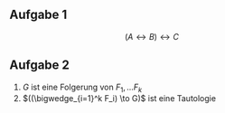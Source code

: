 ## Aufgabe 1
$$(A\leftrightarrow B) \leftrightarrow C$$

## Aufgabe 2

1. $G$ ist eine Folgerung von $F_1, \dots F_k$
2. $((\bigwedge_{i=1}^k F_i) \to G)$ ist eine Tautologie

